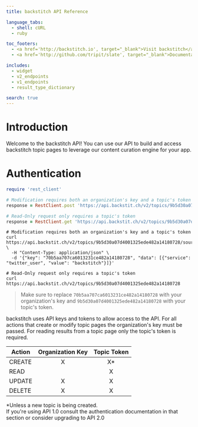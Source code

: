 ```yaml
---
title: backstitch API Reference

language_tabs:
  - shell: cURL
  - ruby

toc_footers:
  - <a href='http://backstitch.io', target="_blank">Visit backstitch</a>
  - <a href='http://github.com/tripit/slate', target="_blank">Documentation Powered by Slate</a>

includes:
  - widget
  - v2_endpoints
  - v1_endpoints
  - result_type_dictionary

search: true
---
```


# Introduction

Welcome to the backstitch API!  You can use our API to build and access backstitch topic pages to leverage our content curation engine for your app.

# Authentication

```ruby
require 'rest_client'

# Modification requires both an organization's key and a topic's token
response = RestClient.post 'https://api.backstit.ch/v2/topics/9b5d30a07d4001325ede482a14180728/sources', :params => {:key => '70b5aa707ca6013231ce482a14180728', :data => [{:service => 'twitter_user', :value => 'backstitch'}]}

# Read-Only request only requires a topic's token
response = RestClient.get 'https://api.backstit.ch/v2/topics/9b5d30a07d4001325ede482a14180728'
```

<!-- ```python
import urllib
import urllib2

# Modification requires both an organization's key and a topic's token
endpoint = 'https://api.backstit.ch/v2/topics/9b5d30a07d4001325ede482a14180728/sources'
params = {'key': '70b5aa707ca6013231ce482a14180728', 'data': [{'service': 'twitter_user', 'value': 'backstitch'}]}
encoded_params = urllib.urlencode(params)
request = urllib2.Request(endpoint, encoded_params)
response = urllib2.urlopen(request)

# Read-Only request only requires a topic's token
response = urllib2.urlopen('https://api.backstit.ch/v2/topics/9b5d30a07d4001325ede482a14180728')
``` -->

```shell
# Modification requires both an organization's key and a topic's token
curl https://api.backstit.ch/v2/topics/9b5d30a07d4001325ede482a14180728/sources \
  -H "Content-Type: application/json" \
  -d '{"key": "70b5aa707ca6013231ce482a14180728", "data": [{"service": "twitter_user", "value": "backstitch"}]}'

# Read-Only request only requires a topic's token
curl https://api.backstit.ch/v2/topics/9b5d30a07d4001325ede482a14180728
```
> Make sure to replace `70b5aa707ca6013231ce482a14180728` with your organization's key and `9b5d30a07d4001325ede482a14180728` with your topic's token.

backstitch uses API keys and tokens to allow access to the API.  For all actions that create or modify topic pages
the organization's key must be passed.  For reading results from a topic page only the topic's token is required.

| Action | Organization Key | Topic Token|
|---------|:-------:|:-----------:|
CREATE | X | X* |
READ   |  |  X  |
UPDATE | X | X |
DELETE | X | X |

<aside class="notice">*Unless a new topic is being created.</aside>
<aside class="warning">
If you're using API 1.0 consult the authentication documentation in that section or consider upgrading to API 2.0
</aside>
